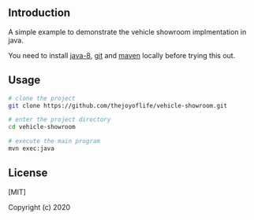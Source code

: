 ## Introduction
A simple example to demonstrate the vehicle showroom implmentation in java.

You need to install [java-8](https://www.oracle.com/java/technologies/javase-jdk8-downloads.html), [git](https://git-scm.com/) and [maven](https://maven.apache.org/download.cgi) locally before trying this out.

## Usage

```bash
# clone the project
git clone https://github.com/thejoyoflife/vehicle-showroom.git

# enter the project directory
cd vehicle-showroom

# execute the main program
mvn exec:java
```

## License

[MIT]

Copyright (c) 2020
